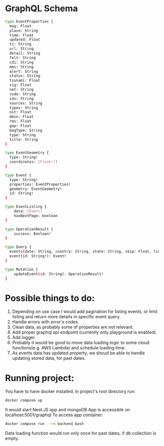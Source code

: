 # GraphQL Schema

```bash 
type EventProperties {
  mag: Float
  place: String
  time: Float
  updated: Float
  tz: String
  url: String
  detail: String
  felt: String
  cdi: String
  mmi: String
  alert: String
  status: String
  tsunami: Float
  sig: Float
  net: String
  code: String
  ids: String
  sources: String
  types: String
  nst: Float
  dmin: Float
  rms: Float
  gap: Float
  magType: String
  type: String
  title: String
}

type EventGeometry {
  type: String!
  coordinates: [Float!]!
}

type Event {
  type: String!
  properties: EventProperties!
  geometry: EventGeometry!
  id: String!
}

type EventListing {
    data: [Event]
    hasNextPage: boolean
}

type OperationResult {
    success: Boolean!
}

type Query {
  events(date: String, country: String, state: String, skip: Float, limit: Float): EventListing!
  event(id: String!): Event!
}

type Mutation {
    updateEvent(id: String): OperationResult!
}
```
# Possible things to do:
1. Depending on use case I would add pagination for listing events, or limit listing and return more details in specific event query.
2. Handle errors with error's codes.
3. Clean data, as probably some of properties are not relevant.
4. Add proper graphql api endpoint (currently only playground is enabled).
5. Add logger.
6. Probably it would be good to move data loading logic to some cloud functions(e.g. AWS Lambda) and schedule loading time.
7. As events data has updated property, we shoud be able to handle updating stored data, for past dates.


# Running project:
You have to have docker installed.
In project's root directory run:
```bash
docker compose up
```
It would start Nest.JS app and mongoDB
App is accessible on localhost:5001/graphql
To access app container:
```bash
docker compose run --rm backend bash
```
Data loading function would run only once for past dates, if db collection is empty.